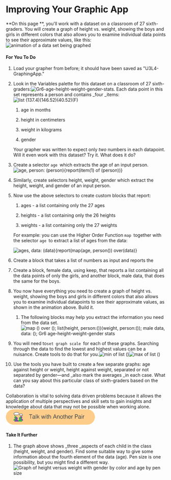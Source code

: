 # Improving Your Graphic App

**On this page **, you'll work with a dataset on a classroom of 27 sixth-graders. You will create a graph of height vs. weight, showing the boys and girls in different colors that also allows you to examine individual data points to see their approximate values, like this: ![](https://bjc.edc.org/bjc-r/img/3-lists/U3ImageVideoAddendum_img/GraphingDataSet.gif "animation of a data set being graphed")

#### For You To Do

1. Load your grapher from before; it should have been saved as "U3L4-GraphingApp."
2. Look in the Variables palette for this dataset on a classroom of 27 sixth-graders:![](https://bjc.edc.org/bjc-r/img/5-algorithms/Gr6-age-height-weight-gender-stats.png "Gr6-age-height-weight-gender-stats"). Each data point in this set represents a person and contains _four _items:![](https://bjc.edc.org/bjc-r/img/3-lists/U3ImageVideoAddendum_img/persondata2.png "list \(137.4\)\(146.52\)\(40.52\)\(F\)")

   1. age in months

   2. height in centimeters

   3. weight in kilograms

   4. gender

   Your grapher was written to expect only _two_ numbers in each datapoint. Will it even work with this dataset? Try it. What does it do?

3. Create a selector `age `which extracts the age of an input person. ![](https://bjc.edc.org/bjc-r/img/3-lists/U3ImageVideoAddendum_img/ageperson.png "age, person: \(person\){report\(item\(1\) of \(person\)\)}")

4. Similarly, create selectors height, weight, gender which extract the height, weight, and gender of an input person.

5. Now use the above selectors to create custom blocks that report:

   1. ages - a list containing only the 27 ages

   2. heights - a list containing only the 26 heights

   3. weights - a list containing only the 27 weights

   For example: you can use the Higher Order Function `map `together with the selector `age `to extract a list of ages from the data:

   ![](https://bjc.edc.org/bjc-r/img/3-lists/U3ImageVideoAddendum_img/agesdata.png "ages, data: \(data\){report\(map\(age, person\(\)\) over\(data\)}")  

6. Create a block that takes a list of numbers as input and reports the

7. Create a block, female data, using keep, that reports a list containing all the data points of only the girls, and another block, male data, that does the same for the boys.
8. You now have everything you need to create a graph of height vs. weight, showing the boys and girls in different colors that also allows you to examine individual datapoints to see their approximate values, as shown in the animation above. Build it.

   1. The following blocks may help you extract the information you need from the data set. ![](https://bjc.edc.org/bjc-r/img/3-lists/U3ImageVideoAddendum_img/hintblocks.png "map \(\) over \(\); list\(height, person:\(\)\)\(weight, person:\(\)\); male data, data: \(\); Gr6 age-height-weight-gender stats")  

9. You will need to`set graph scale `for each of these graphs. Searching through the data to find the lowest and highest values can be a nuisance. Create tools to do that for you.![](https://bjc.edc.org/bjc-r/img/3-lists/U3ImageVideoAddendum_img/minoflist.png "min of list \(\)")![](https://bjc.edc.org/bjc-r/img/3-lists/U3ImageVideoAddendum_img/maxoflist.png "max of list \(\)")

10. Use the tools you have built to create a few separate graphs: age against height or weight, height against weight, separated or not separated by gender—and _also mark the averages _in each case. What can you say about this particular class of sixth-graders based on the data?

Collaboration is vital to solving data driven problems because it allows the application of multiple perspectives and skill sets to gain insights and knowledge about data that may not be possible when working alone. ![](/assets/talkpair.png)

#### Take It Further

1. The graph above shows _three _aspects of each child in the class \(height, weight, and gender\). Find some suitable way to give some information about the fourth element of the data \(age\). Pen size is one possibility, but you might find a different way. ![](https://bjc.edc.org/bjc-r/img/3-lists/U3ImageVideoAddendum_img/agebyPensize.png "Graph of height versus weight with gender by color and age by pen size")

  

  




